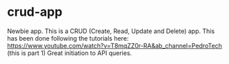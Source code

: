 # crud-app
Newbie app. This is a CRUD (Create, Read, Update and Delete) app. 
This has been done following the tutorials here: https://www.youtube.com/watch?v=T8mqZZ0r-RA&ab_channel=PedroTech (this is part 1)
Great initiation to API queries.
